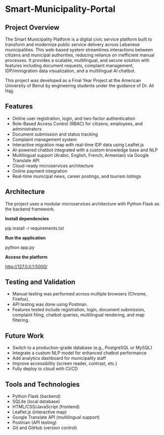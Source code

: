 # Smart-Municipality-Portal



## Project Overview

The Smart Municipality Platform is a digital civic service platform built to transform and modernize public service delivery across Lebanese municipalities. This web-based system streamlines interactions between citizens and municipal authorities, reducing reliance on inefficient manual processes. It provides a scalable, multilingual, and secure solution with features including document requests, complaint management, IDP/immigration data visualization, and a multilingual AI chatbot.

This project was developed as a Final Year Project at the American University of Beirut by engineering students under the guidance of Dr. Ali Hajj.

## Features

- Online user registration, login, and two-factor authentication
- Role-Based Access Control (RBAC) for citizens, employees, and administrators
- Document submission and status tracking
- Complaint management system
- Interactive migration map with real-time IDP data using Leaflet.js
- AI-powered chatbot integrated with a custom knowledge base and NLP
- Multilingual support (Arabic, English, French, Armenian) via Google Translate API
- Cloud-ready microservices architecture
- Online payment integration
- Real-time municipal news, career postings, and tourism listings

## Architecture

The project uses a modular microservices architecture with Python Flask as the backend framework.

**Install dependencies**

pip install -r requirements.txt

**Run the application**

python app.py

**Access the platform**

http://127.0.0.1:5000/


## Testing and Validation

- Manual testing was performed across multiple browsers (Chrome, Firefox).
- API testing was done using Postman.
- Features tested include registration, login, document submission, complaint filing, chatbot queries, multilingual rendering, and map filtering.

## Future Work

- Switch to a production-grade database (e.g., PostgreSQL or MySQL)
- Integrate a custom NLP model for enhanced chatbot performance
- Add analytics dashboard for municipality staff
- Improve accessibility (screen reader, contrast, etc.)
- Fully deploy to cloud with CI/CD


## Tools and Technologies

- Python Flask (backend)
- SQLite (local database)
- HTML/CSS/JavaScript (frontend)
- Leaflet.js (interactive map)
- Google Translate API (multilingual support)
- Postman (API testing)
- Git and GitHub (version control)







